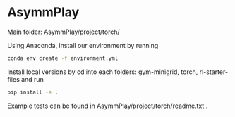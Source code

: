# AsymmPlay

Main folder: AsymmPlay/project/torch/

Using Anaconda, install our environment by running
```bash
conda env create -f environment.yml
```

Install local versions by cd into each folders: gym-minigrid, torch, rl-starter-files and run
```bash
pip install -e .
```

Example tests can be found in AsymmPlay/project/torch/readme.txt .

